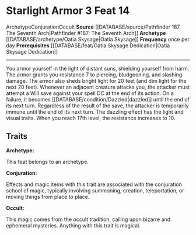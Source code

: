 ﻿---
actions: '[three-actions]'
feat: Starlight Armor
frequency: once per day
id: '4074'
level: '14'
name: Starlight Armor
prerequisite: '[[DATABASE/feat/Oatia Skysage Dedication|Oatia Skysage Dedication]]'
rarity: Common
school: Conjuration
source: '[[DATABASE/source/Pathfinder 187. The Seventh Arch|Pathfinder #187: The Seventh
  Arch]]'
trait:
- '[[DATABASE/trait/Archetype|Archetype]]'
- '[[DATABASE/trait/Conjuration|Conjuration]]'
- '[[DATABASE/trait/Occult|Occult]]'
type: Feat

---
# Starlight Armor <span class="action-icon">3</span> <span class="item-type">Feat 14</span>

<span class="item-trait">Archetype</span><span class="item-trait">Conjuration</span><span class="item-trait">Occult</span>
**Source** [[DATABASE/source/Pathfinder 187. The Seventh Arch|Pathfinder #187: The Seventh Arch]]
**Archetype** [[DATABASE/archetype/Oatia Skysage|Oatia Skysage]]
**Frequency** once per day
**Prerequisites** [[DATABASE/feat/Oatia Skysage Dedication|Oatia Skysage Dedication]]

---
You armor yourself in the light of distant suns, shielding yourself from harm. The armor grants you resistance 7 to piercing, bludgeoning, and slashing damage. The armor also sheds bright light for 20 feet (and dim light for the next 20 feet).
 Whenever an adjacent creature attacks you, the attacker must attempt a Will save against your spell DC at the end of its action. On a failure, it becomes [[DATABASE/condition/Dazzled|dazzled]] until the end of its next turn. Regardless of the result of the save, the attacker is temporarily immune until the end of its next turn. The dazzling effect has the light and visual traits.
 When you reach 17th level, the resistance increases to 10.

## Traits

**Archetype:**

This feat belongs to an archetype.

**Conjuration:**

Effects and magic items with this trait are associated with the conjuration school of magic, typically involving summoning, creation, teleportation, or moving things from place to place.

**Occult:**

This magic comes from the occult tradition, calling upon bizarre and ephemeral mysteries. Anything with this trait is magical.